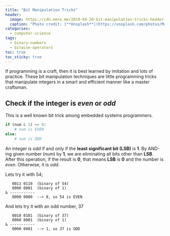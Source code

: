 ```yaml
---
title: "Bit Manipulation Tricks"
header:
  image: https://cdn.emre.me/2019-04-20-bit-manipulation-tricks-header-image.jpg
  caption: "Photo credit: [**Unsplash**](https://unsplash.com/photos/MaDXpqp1vM0)"
categories:
  - computer-science
tags:
  - binary-numbers
  - bitwise-operators
toc: true
toc_sticky: true
---
```


If programming is a craft, then it is best learned by imitation and lots of practice. These bit manipulation techniques are little programming tricks that manipulate integers in a smart and efficient manner like a master craftsman.

## Check if the integer is *even* or *odd* ##

This is a well known bit trick among embedded systems programmers.

```python
if (num & 1) == 0:
    # num is EVEN
else:
    # num is ODD
```

An integer is *odd* if and only if the **least significant bit (LSB)** is **1**. By AND-ing given number (*num*) by **1**, we are eliminating all bits other than **LSB**.
After this operation, if the result is **0**, that means **LSB** is **0** and the number is *even*. Otherwise, it is *odd*.

Lets try it with 54;

```
   0011 0110  (binary of 54)
   0000 0001  (binary of 1)
& -----------
   0000 0000  --> 0, so 54 is EVEN       
```

And lets try it with an odd number, 37

```
   0010 0101  (binary of 37)
   0000 0001  (binary of 1)
& -----------
   0000 0001  --> 1, so 37 is ODD
```
